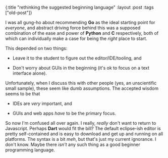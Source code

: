 {:title "rethinking the suggested beginning language"
:layout :post
 :tags ["old-post"]}



I was all gung-ho about recommending **Go** as the ideal starting point for _everyone_, and abstract driving force behind this was a supposed combination of the ease and power of **Python** and **C** respectively, both of which can individually make a case for being the _right_ place to start.



This depended on two things:



- Leave it to the student to figure out the editor/IDE/tooling, and

- Don't worry about GUIs in the beginning (it's ok to focus on a text interface alone).



Unfortunately, when I discuss this with other people (yes, an unscientific small sample), these seem like dumb assumptions. The accepted wisdom seems to be that



- IDEs are _very_ important, and

- GUIs and web apps _have_ to be the primary focus.



So now I'm confused all over again. I really, _really_ don't want to return to Javascript. Perhaps **Dart** would fit the bill? The default eclipse-ish editor is pretty self-contained and is easy to download and get up and running on all platforms. The syntax is a bit _meh_, but that's just my current ignorance. I don't know. Maybe there _isn't_ any such thing as a good beginner programming language.
